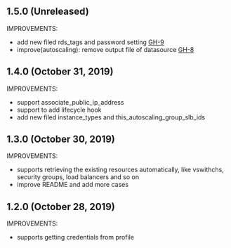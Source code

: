## 1.5.0 (Unreleased)

IMPROVEMENTS:

- add new filed rds_tags and password setting [GH-9](https://github.com/terraform-alicloud-modules/terraform-alicloud-autoscaling/pull/9)
- improve(autoscaling): remove output file of datasource [GH-8](https://github.com/terraform-alicloud-modules/terraform-alicloud-autoscaling/pull/8)

## 1.4.0 (October 31, 2019)

IMPROVEMENTS:

- support associate_public_ip_address
- support to add lifecycle hook
- add new filed instance_types and this_autoscaling_group_slb_ids

## 1.3.0 (October 30, 2019)

IMPROVEMENTS:

- supports retrieving the existing resources automatically, like vswithchs, security groups, load balancers and so on
- improve README and add more cases

## 1.2.0 (October 28, 2019)

IMPROVEMENTS:

- supports getting credentials from profile


